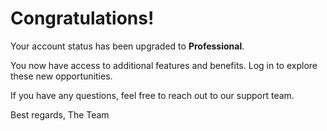 # Congratulations!

Your account status has been upgraded to **Professional**.

You now have access to additional features and benefits. Log in to explore these new opportunities.

If you have any questions, feel free to reach out to our support team.

Best regards,
The Team
